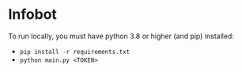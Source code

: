 # Infobot
To run locally, you must have python 3.8 or higher (and pip) installed:
- `pip install -r requirements.txt`
- `python main.py <TOKEN>`